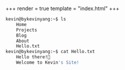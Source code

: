 +++
render = true
template = "index.html"
+++
```bash
kevin@bykevinyang:~$ ls
    Home
    Projects 
    Blog 
    About 
    Hello.txt
kevin@bykevinyang:~$ cat Hello.txt
    Hello there!👋
    Welcome to Kevin's Site!
```